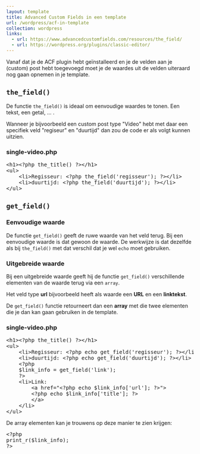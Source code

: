 ```yaml
---
layout: template
title: Advanced Custom Fields in een template
url: /wordpress/acf-in-template
collection: wordpress
links:
  - url: https://www.advancedcustomfields.com/resources/the_field/
  - url: https://wordpress.org/plugins/classic-editor/
---
```


Vanaf dat je de ACF plugin hebt geïnstalleerd en je de velden aan je (custom) post hebt toegevoegd moet je de waardes uit de velden uiteraard nog gaan opnemen in je template.

## <code>the_field()</code>

De functie <code>the_field()</code> is ideaal om eenvoudige waardes te tonen. Een tekst, een getal, ... . 

Wanneer je bijvoorbeeld een custom post type "Video" hebt met daar een specifiek veld "regiseur" en "duurtijd" dan zou de code er als volgt kunnen uitzien.

### single-video.php
<pre>
&lt;h1&gt;&lt;?php the_title() ?&gt;&lt;/h1&gt;
&lt;ul&gt;
    &lt;li>Regisseur: &lt;?php the_field('regisseur'); ?&gt;&lt;/li&gt;
    &lt;li>duurtijd: &lt;?php the_field('duurtijd'); ?&gt;&lt;/li&gt;
&lt;/ul&gt;
</pre> 

 
## <code>get_field()</code>

### Eenvoudige waarde
De functie <code>get_field()</code> geeft de ruwe waarde van het veld terug. Bij een eenvoudige waarde is dat gewoon de waarde. De werkwijze is dat dezelfde als bij <code>the_field()</code> met dat verschil dat je wel <code>echo</code> moet gebruiken. 

### Uitgebreide waarde
Bij een uitgebreide waarde geeft hij de functie <code>get_field()</code> verschillende elementen van de waarde terug via een <code>array</code>.

Het veld type <strong>url</strong> bijvoorbeeld heeft als waarde een <strong>URL</strong> en een <strong>linktekst</strong>.

De <code>get_field()</code> functie retourneert dan een <strong>array</strong> met die twee elementen die je dan kan gaan gebruiken in de template.

### single-video.php

<pre>
&lt;h1&gt;&lt;?php the_title() ?&gt;&lt;/h1&gt;
&lt;ul&gt;
    &lt;li&gt;Regisseur: &lt;?php echo get_field('regisseur'); ?&gt;&lt;/li&gt;
    &lt;li&gt;duurtijd: &lt;?php echo get_field('duurtijd'); ?&gt;&lt;/li&gt;
    &lt;?php 
    $link_info = get_field('link'); 
    ?&gt;
    &lt;li&gt;Link: 
        &lt;a href="&lt;?php echo $link_info['url']; ?&gt;"&gt;
        &lt;?php echo $link_info['title']; ?&gt;
        &lt;/a&gt;
    &lt;/li&gt;
&lt;/ul&gt;    
</pre>

De array elementen kan je trouwens op deze manier te zien krijgen:

<pre>
&lt;?php
print_r($link_info);
?&gt;
</pre>